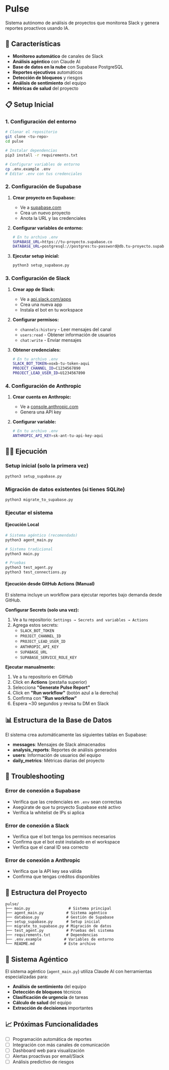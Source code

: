 # Pulse

Sistema autónomo de análisis de proyectos que monitorea Slack y genera reportes proactivos usando IA.

## 🚀 Características

- **Monitoreo automático** de canales de Slack
- **Análisis agéntico** con Claude AI
- **Base de datos en la nube** con Supabase PostgreSQL
- **Reportes ejecutivos** automáticos
- **Detección de bloqueos** y riesgos
- **Análisis de sentimiento** del equipo
- **Métricas de salud** del proyecto

## 📋 Setup Inicial

### 1. Configuración del entorno

```bash
# Clonar el repositorio
git clone <tu-repo>
cd pulse

# Instalar dependencias
pip3 install -r requirements.txt

# Configurar variables de entorno
cp .env.example .env
# Editar .env con tus credenciales
```

### 2. Configuración de Supabase

1. **Crear proyecto en Supabase:**
   - Ve a [supabase.com](https://supabase.com/)
   - Crea un nuevo proyecto
   - Anota la URL y las credenciales

2. **Configurar variables de entorno:**
   ```bash
   # En tu archivo .env
   SUPABASE_URL=https://tu-proyecto.supabase.co
   DATABASE_URL=postgresql://postgres:tu-password@db.tu-proyecto.supabase.co:5432/postgres
   ```

3. **Ejecutar setup inicial:**
   ```bash
   python3 setup_supabase.py
   ```

### 3. Configuración de Slack

1. **Crear app de Slack:**
   - Ve a [api.slack.com/apps](https://api.slack.com/apps)
   - Crea una nueva app
   - Instala el bot en tu workspace

2. **Configurar permisos:**
   - `channels:history` - Leer mensajes del canal
   - `users:read` - Obtener información de usuarios
   - `chat:write` - Enviar mensajes

3. **Obtener credenciales:**
   ```bash
   # En tu archivo .env
   SLACK_BOT_TOKEN=xoxb-tu-token-aqui
   PROJECT_CHANNEL_ID=C1234567890
   PROJECT_LEAD_USER_ID=U1234567890
   ```

### 4. Configuración de Anthropic

1. **Crear cuenta en Anthropic:**
   - Ve a [console.anthropic.com](https://console.anthropic.com/)
   - Genera una API key

2. **Configurar variable:**
   ```bash
   # En tu archivo .env
   ANTHROPIC_API_KEY=sk-ant-tu-api-key-aqui
   ```

## 🏃‍♂️ Ejecución

### Setup inicial (solo la primera vez)
```bash
python3 setup_supabase.py
```

### Migración de datos existentes (si tienes SQLite)
```bash
python3 migrate_to_supabase.py
```

### Ejecutar el sistema

#### Ejecución Local
```bash
# Sistema agéntico (recomendado)
python3 agent_main.py

# Sistema tradicional
python3 main.py

# Pruebas
python3 test_agent.py
python3 test_connections.py
```

#### Ejecución desde GitHub Actions (Manual)

El sistema incluye un workflow para ejecutar reportes bajo demanda desde GitHub.

**Configurar Secrets (solo una vez):**

1. Ve a tu repositorio: `Settings → Secrets and variables → Actions`
2. Agrega estos secrets:
   - `SLACK_BOT_TOKEN`
   - `PROJECT_CHANNEL_ID`
   - `PROJECT_LEAD_USER_ID`
   - `ANTHROPIC_API_KEY`
   - `SUPABASE_URL`
   - `SUPABASE_SERVICE_ROLE_KEY`

**Ejecutar manualmente:**

1. Ve a tu repositorio en GitHub
2. Click en **Actions** (pestaña superior)
3. Selecciona **"Generate Pulse Report"**
4. Click en **"Run workflow"** (botón azul a la derecha)
5. Confirma con **"Run workflow"**
6. Espera ~30 segundos y revisa tu DM en Slack

## 📊 Estructura de la Base de Datos

El sistema crea automáticamente las siguientes tablas en Supabase:

- **messages**: Mensajes de Slack almacenados
- **analysis_reports**: Reportes de análisis generados
- **users**: Información de usuarios del equipo
- **daily_metrics**: Métricas diarias del proyecto

## 🔧 Troubleshooting

### Error de conexión a Supabase
- Verifica que las credenciales en `.env` sean correctas
- Asegúrate de que tu proyecto Supabase esté activo
- Verifica la whitelist de IPs si aplica

### Error de conexión a Slack
- Verifica que el bot tenga los permisos necesarios
- Confirma que el bot esté instalado en el workspace
- Verifica que el canal ID sea correcto

### Error de conexión a Anthropic
- Verifica que la API key sea válida
- Confirma que tengas créditos disponibles

## 📁 Estructura del Proyecto

```
pulse/
├── main.py                 # Sistema principal
├── agent_main.py          # Sistema agéntico
├── database.py            # Gestión de Supabase
├── setup_supabase.py      # Setup inicial
├── migrate_to_supabase.py # Migración de datos
├── test_agent.py          # Pruebas del sistema
├── requirements.txt       # Dependencias
├── .env.example          # Variables de entorno
└── README.md             # Este archivo
```

## 🤖 Sistema Agéntico

El sistema agéntico (`agent_main.py`) utiliza Claude AI con herramientas especializadas para:

- **Análisis de sentimiento** del equipo
- **Detección de bloqueos** técnicos
- **Clasificación de urgencia** de tareas
- **Cálculo de salud** del equipo
- **Extracción de decisiones** importantes

## 📈 Próximas Funcionalidades

- [ ] Programación automática de reportes
- [ ] Integración con más canales de comunicación
- [ ] Dashboard web para visualización
- [ ] Alertas proactivas por email/Slack
- [ ] Análisis predictivo de riesgos
